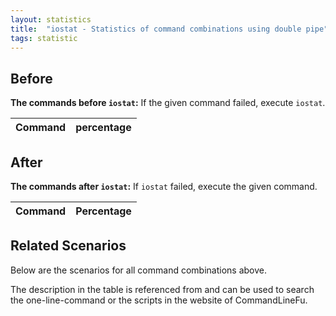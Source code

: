 ```yaml
---
layout: statistics
title:  "iostat - Statistics of command combinations using double pipe"
tags: statistic
---
```


## Before

__The commands before `iostat`:__ If the given command failed, execute `iostat`.

| Command | percentage |
|--------|--------|



## After

__The commands after `iostat`:__ If `iostat` failed, execute the given command.

| Command | Percentage | 
|-------|--------|



## Related Scenarios

Below are the scenarios for all command combinations above.

The description in the table is referenced from and can be used to search the one-line-command or the scripts in the website of CommandLineFu.




